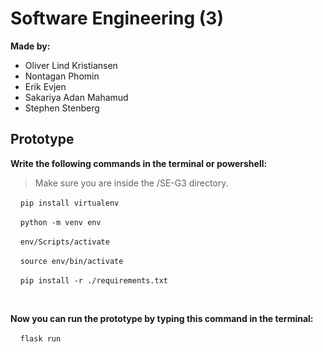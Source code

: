 # Software Engineering (3)

**Made by:**
- Oliver Lind Kristiansen
- Nontagan Phomin
- Erik Evjen
- Sakariya Adan Mahamud
- Stephen Stenberg

## Prototype

**Write the following commands in the terminal or powershell:**
> Make sure you are inside the /SE-G3 directory.

&nbsp;&nbsp;&nbsp;&nbsp;`pip install virtualenv`

&nbsp;&nbsp;&nbsp;&nbsp;`python -m venv env`

&nbsp;&nbsp;&nbsp;&nbsp;`env/Scripts/activate`

&nbsp;&nbsp;&nbsp;&nbsp;`source env/bin/activate`

&nbsp;&nbsp;&nbsp;&nbsp;`pip install -r ./requirements.txt`

<br>

**Now you can run the prototype by typing this command in the terminal:**

&nbsp;&nbsp;&nbsp;&nbsp;`flask run`
